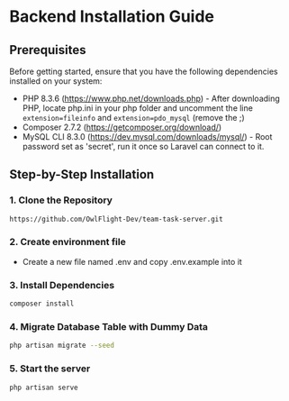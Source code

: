 # Backend Installation Guide

## Prerequisites
Before getting started, ensure that you have the following dependencies installed on your system:
- PHP 8.3.6 (https://www.php.net/downloads.php)
        - After downloading PHP, locate php.ini in your php folder and uncomment the line `extension=fileinfo` and `extension=pdo_mysql` (remove the ;)
- Composer 2.7.2 (https://getcomposer.org/download/)
- MySQL CLI 8.3.0 (https://dev.mysql.com/downloads/mysql/)
        - Root password set as 'secret', run it once so Laravel can connect to it.

## Step-by-Step Installation

### 1. Clone the Repository
```bash
https://github.com/OwlFlight-Dev/team-task-server.git
```

### 2. Create environment file
- Create a new file named .env and copy .env.example into it

### 3. Install Dependencies
```bash
composer install
```

### 4. Migrate Database Table with Dummy Data
```bash
php artisan migrate --seed
```

### 5. Start the server
```bash
php artisan serve
```